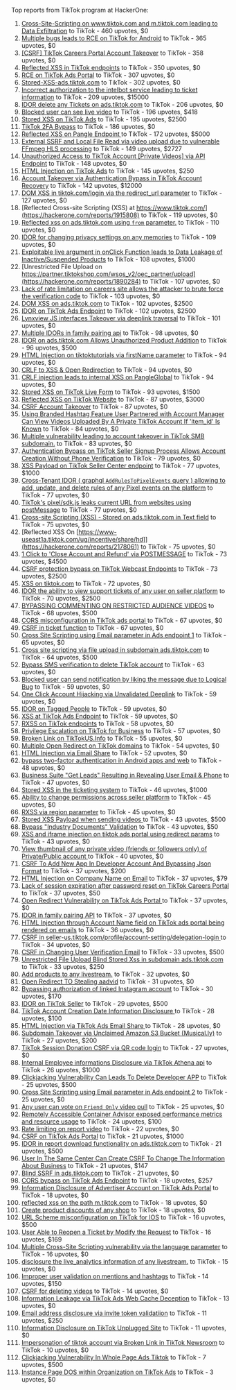 Top reports from TikTok program at HackerOne:

1. [Cross-Site-Scripting on www.tiktok.com and m.tiktok.com leading to Data Exfiltration](https://hackerone.com/reports/968082) to TikTok - 460 upvotes, $0
2. [Multiple bugs leads to RCE on TikTok for Android](https://hackerone.com/reports/1065500) to TikTok - 365 upvotes, $0
3. [[CSRF] TikTok Careers Portal Account Takeover](https://hackerone.com/reports/1010522) to TikTok - 358 upvotes, $0
4. [Reflected XSS in TikTok endpoints](https://hackerone.com/reports/1350887) to TikTok - 350 upvotes, $0
5. [RCE on TikTok Ads Portal](https://hackerone.com/reports/1024575) to TikTok - 307 upvotes, $0
6. [Stored-XSS-ads.tiktok.com](https://hackerone.com/reports/2306491) to TikTok - 302 upvotes, $0
7. [Incorrect authorization to the intelbot service leading to ticket information](https://hackerone.com/reports/1328546) to TikTok - 209 upvotes, $15000
8. [IDOR delete any Tickets on ads.tiktok.com](https://hackerone.com/reports/1475520) to TikTok - 206 upvotes, $0
9. [Blocked user can see live video](https://hackerone.com/reports/1067967) to TikTok - 196 upvotes, $418
10. [Stored XSS on TikTok Ads](https://hackerone.com/reports/1504202) to TikTok - 195 upvotes, $2500
11. [TikTok 2FA Bypass](https://hackerone.com/reports/1247108) to TikTok - 186 upvotes, $0
12. [Reflected XSS on Pangle Endpoint ](https://hackerone.com/reports/2352968) to TikTok - 172 upvotes, $5000
13. [External SSRF and Local File Read via video upload due to vulnerable FFmpeg HLS processing](https://hackerone.com/reports/1062888) to TikTok - 149 upvotes, $2727
14. [Unauthorized Access to TikTok Account [Private Videos] via API Endpoint](https://hackerone.com/reports/2868084) to TikTok - 148 upvotes, $0
15. [HTML Injection on TikTok Ads](https://hackerone.com/reports/2299529) to TikTok - 145 upvotes, $250
16. [Account Takeover via Authentication Bypass in TikTok Account Recovery](https://hackerone.com/reports/2443228) to TikTok - 142 upvotes, $12000
17. [DOM XSS in tiktok.com/login via the redirect_url parameter](https://hackerone.com/reports/2583874) to TikTok - 127 upvotes, $0
18. [Reflected Cross-site Scripting (XSS) at https://www.tiktok.com/](https://hackerone.com/reports/1915808) to TikTok - 119 upvotes, $0
19. [Reflected xss on ads.tiktok.com using `from` parameter.](https://hackerone.com/reports/1452375) to TikTok - 110 upvotes, $0
20. [IDOR for changing privacy settings on any memories](https://hackerone.com/reports/1733627) to TikTok - 109 upvotes, $0
21. [Exploitable live argument in onClick Function leads to Data Leakage of Inactive/Suspended Products](https://hackerone.com/reports/2295958) to TikTok - 108 upvotes, $1000
22. [Unrestricted File Upload on https://partner.tiktokshop.com/wsos_v2/oec_partner/upload](https://hackerone.com/reports/1890284) to TikTok - 107 upvotes, $0
23. [Lack of rate limitation on careers site allows the attacker to brute force the verification code](https://hackerone.com/reports/1075827) to TikTok - 103 upvotes, $0
24. [DOM XSS on ads.tiktok.com](https://hackerone.com/reports/1549451) to TikTok - 102 upvotes, $2500
25. [IDOR on TikTok Ads Endpoint](https://hackerone.com/reports/1527906) to TikTok - 102 upvotes, $2500
26. [Lynxview JS interfaces Takeover via deeplink traversal](https://hackerone.com/reports/2417516) to TikTok - 101 upvotes, $0
27. [Multiple IDORs in family pairing api](https://hackerone.com/reports/1286332) to TikTok - 98 upvotes, $0
28. [IDOR on ads.tiktok.com Allows Unauthorized Product Addition](https://hackerone.com/reports/2848610) to TikTok - 96 upvotes, $500
29. [HTML Injection on tiktoktutorials via firstName parameter](https://hackerone.com/reports/1343492) to TikTok - 94 upvotes, $0
30. [CRLF to XSS & Open Redirection](https://hackerone.com/reports/2012519) to TikTok - 94 upvotes, $0
31. [CRLF injection leads to internal XSS on PangleGlobal](https://hackerone.com/reports/2189960) to TikTok - 94 upvotes, $0
32. [Stored XSS on TikTok Live Form](https://hackerone.com/reports/1542703) to TikTok - 93 upvotes, $1500
33. [Reflected XSS on TikTok Website](https://hackerone.com/reports/1378413) to TikTok - 87 upvotes, $3000
34. [CSRF Account Takeover](https://hackerone.com/reports/1253462) to TikTok - 87 upvotes, $0
35. [Using Branded Hashtag Feature User Partnered with Account Manager Can View Videos Uploaded By A Private TikTok Account If 'item_id' Is Known](https://hackerone.com/reports/2209429) to TikTok - 84 upvotes, $0
36. [Multiple vulnerability leading to account takeover in TikTok SMB subdomain.](https://hackerone.com/reports/1404612) to TikTok - 83 upvotes, $0
37. [Authentication Bypass on TikTok Seller Signup Process Allows Account Creation Without Phone Verification](https://hackerone.com/reports/2286745) to TikTok - 79 upvotes, $0
38. [XSS Payload on TikTok Seller Center endpoint](https://hackerone.com/reports/1554048) to TikTok - 77 upvotes, $1000
39. [Cross-Tenant IDOR ( graphql `AddRulesToPixelEvents` query ) allowing to add, update, and delete rules of any Pixel events on the platform](https://hackerone.com/reports/984965) to TikTok - 77 upvotes, $0
40. [TikTok's pixel/sdk.js leaks current URL from websites using postMessage](https://hackerone.com/reports/1598749) to TikTok - 77 upvotes, $0
41. [Cross-site Scripting (XSS) - Stored on ads.tiktok.com in Text  field](https://hackerone.com/reports/1376961) to TikTok - 75 upvotes, $0
42. [Reflected XSS On [https://www-useast1a.tiktok.com/ug/incentive/share/hd]](https://hackerone.com/reports/2178061) to TikTok - 75 upvotes, $0
43. [1 Click to 'Close Account and Refund' via POSTMESSAGE](https://hackerone.com/reports/1897443) to TikTok - 73 upvotes, $4500
44. [CSRF protection bypass on TikTok Webcast Endpoints](https://hackerone.com/reports/1543234) to TikTok - 73 upvotes, $2500
45. [XSS on tiktok.com](https://hackerone.com/reports/1322104) to TikTok - 72 upvotes, $0
46. [IDOR the ability to view support tickets of any user on seller platform](https://hackerone.com/reports/1392630) to TikTok - 70 upvotes, $2500
47. [BYPASSING COMMENTING ON RESTRICTED  AUDIENCE VIDEOS](https://hackerone.com/reports/1337351) to TikTok - 68 upvotes, $500
48. [CORS misconfiguration in TikTok ads portal ](https://hackerone.com/reports/1006524) to TikTok - 67 upvotes, $0
49. [CSRF in ticket function](https://hackerone.com/reports/1890310) to TikTok - 67 upvotes, $0
50. [Cross Site Scripting using Email parameter in Ads endpoint 1](https://hackerone.com/reports/953041) to TikTok - 65 upvotes, $0
51. [Cross site scripting via file upload in subdomain ads.tiktok.com](https://hackerone.com/reports/1433125) to TikTok - 64 upvotes, $500
52. [Bypass SMS verification to delete TikTok account](https://hackerone.com/reports/964467) to TikTok - 63 upvotes, $0
53. [Blocked user can send notification by liking the message due to Logical Bug](https://hackerone.com/reports/1083421) to TikTok - 59 upvotes, $0
54. [One Click Account Hijacking via Unvalidated Deeplink](https://hackerone.com/reports/1500614) to TikTok - 59 upvotes, $0
55. [IDOR on Tagged People](https://hackerone.com/reports/1555376) to TikTok - 59 upvotes, $0
56. [XSS at TikTok Ads Endpoint](https://hackerone.com/reports/1683129) to TikTok - 59 upvotes, $0
57. [RXSS on TikTok endpoints](https://hackerone.com/reports/2280863) to TikTok - 58 upvotes, $0
58. [Privilege Escalation on TikTok for Business](https://hackerone.com/reports/1505567) to TikTok - 57 upvotes, $0
59. [Broken Link on TikTokUS.Info](https://hackerone.com/reports/1338457) to TikTok - 55 upvotes, $0
60. [Multiple Open Redirect on TikTok domains](https://hackerone.com/reports/2221547) to TikTok - 54 upvotes, $0
61. [HTML Injection via Email Share](https://hackerone.com/reports/1490311) to TikTok - 52 upvotes, $0
62. [bypass two-factor authentication in Android apps and web](https://hackerone.com/reports/1747978) to TikTok - 48 upvotes, $0
63. [Business Suite "Get Leads" Resulting in Revealing User Email & Phone](https://hackerone.com/reports/1744194) to TikTok - 47 upvotes, $0
64. [Stored XSS in the ticketing system](https://hackerone.com/reports/1694037) to TikTok - 46 upvotes, $1000
65. [Ability to change permissions across seller platform](https://hackerone.com/reports/1783001) to TikTok - 45 upvotes, $0
66. [RXSS via region parameter](https://hackerone.com/reports/2251191) to TikTok - 45 upvotes, $0
67. [Stored XSS Payload when sending videos ](https://hackerone.com/reports/1536046) to TikTok - 43 upvotes, $500
68. [Bypass "Industry Documents" Validation](https://hackerone.com/reports/997514) to TikTok - 43 upvotes, $50
69. [XSS and iframe injection on tiktok ads portal using redirect params](https://hackerone.com/reports/1514554) to TikTok - 43 upvotes, $0
70. [View thumbnail of any private video (friends or followers only) of Private/Public account ](https://hackerone.com/reports/1498353) to TikTok - 40 upvotes, $0
71. [CSRF To Add New App In Developer Account And Bypassing Json Format](https://hackerone.com/reports/997615) to TikTok - 37 upvotes, $200
72. [HTML Injection on Company Name on Email](https://hackerone.com/reports/1022655) to TikTok - 37 upvotes, $79
73. [Lack of session expiration after password reset on TikTok Careers Portal](https://hackerone.com/reports/997127) to TikTok - 37 upvotes, $50
74. [Open Redirect Vulnerability on TikTok Ads Portal ](https://hackerone.com/reports/948150) to TikTok - 37 upvotes, $0
75. [IDOR in family pairing API](https://hackerone.com/reports/1586950) to TikTok - 37 upvotes, $0
76. [HTML Injection through Account Name field on TikTok ads portal being rendered on emails](https://hackerone.com/reports/1066607) to TikTok - 36 upvotes, $0
77. [CSRF in seller-us.tiktok.com/profile/account-setting/delegation-login ](https://hackerone.com/reports/2002352) to TikTok - 34 upvotes, $0
78. [CSRF in Changing User Verification Email](https://hackerone.com/reports/1531235) to TikTok - 33 upvotes, $500
79. [Unrestricted File Upload Blind Stored Xss  in subdomain ads.tiktok.com](https://hackerone.com/reports/1577370) to TikTok - 33 upvotes, $250
80. [Add products to any livestream.](https://hackerone.com/reports/1654657) to TikTok - 32 upvotes, $0
81. [Open Redirect TO  Stealing aadvid](https://hackerone.com/reports/1378533) to TikTok - 31 upvotes, $0
82. [Bypassing authorization of linked Instagram account](https://hackerone.com/reports/1199965) to TikTok - 30 upvotes, $170
83. [IDOR on TikTok Seller](https://hackerone.com/reports/1509057) to TikTok - 29 upvotes, $500
84. [TikTok Account Creation Date Information Disclosure ](https://hackerone.com/reports/1562020) to TikTok - 28 upvotes, $100
85. [HTML Injection via TikTok Ads Email Share ](https://hackerone.com/reports/1376990) to TikTok - 28 upvotes, $0
86. [Subdomain Takeover via Unclaimed Amazon S3 Bucket (Musical.ly)](https://hackerone.com/reports/1102537) to TikTok - 27 upvotes, $200
87. [TikTok Session Donation CSRF via QR code login](https://hackerone.com/reports/1133661) to TikTok - 27 upvotes, $0
88. [Internal Employee informations Disclosure via TikTok Athena api](https://hackerone.com/reports/1575560) to TikTok - 26 upvotes, $1000
89. [Clickjacking Vulnerability Can Leads To Delete Developer APP](https://hackerone.com/reports/1416612) to TikTok - 25 upvotes, $500
90. [Cross Site Scripting using Email parameter in Ads endpoint 2](https://hackerone.com/reports/946160) to TikTok - 25 upvotes, $0
91. [Any user can vote on `Friend Only` video pull](https://hackerone.com/reports/1793940) to TikTok - 25 upvotes, $0
92. [Remotely Accessible Container Advisor exposed performance metrics and resource usage](https://hackerone.com/reports/1697599) to TikTok - 24 upvotes, $100
93. [Rate limiting on report video](https://hackerone.com/reports/948146) to TikTok - 22 upvotes, $0
94. [CSRF on TikTok Ads Portal](https://hackerone.com/reports/1087436) to TikTok - 21 upvotes, $1000
95. [IDOR in report download functionality on ads.tiktok.com](https://hackerone.com/reports/1559739) to TikTok - 21 upvotes, $500
96. [User In The Same Center Can Create CSRF To Change The Information About Business](https://hackerone.com/reports/1006306) to TikTok - 21 upvotes, $147
97. [Blind SSRF in ads.tiktok.com](https://hackerone.com/reports/1006599) to TikTok - 21 upvotes, $0
98. [CORS bypass on TikTok Ads Endpoint](https://hackerone.com/reports/1001951) to TikTok - 18 upvotes, $257
99. [Information Disclosure of Advertiser Account on TikTok Ads Portal](https://hackerone.com/reports/1018608) to TikTok - 18 upvotes, $0
100. [reflected xss on the path m.tiktok.com](https://hackerone.com/reports/1394440) to TikTok - 18 upvotes, $0
101. [Create product discounts of any shop](https://hackerone.com/reports/1571578) to TikTok - 18 upvotes, $0
102. [URL Scheme misconfiguration on TikTok for IOS](https://hackerone.com/reports/1437294) to TikTok - 16 upvotes, $500
103. [User Able to Reopen a Ticket by Modify the Request](https://hackerone.com/reports/998993) to TikTok - 16 upvotes, $169
104. [Multiple Cross-Site Scripting vulnerability via the language parameter](https://hackerone.com/reports/953053) to TikTok - 16 upvotes, $0
105. [disclosure the live_analytics information of any livestream.](https://hackerone.com/reports/1561299) to TikTok - 15 upvotes, $0
106. [Improper user validation on mentions and hashtags](https://hackerone.com/reports/1610316) to TikTok - 14 upvotes, $150
107. [CSRF for deleting videos](https://hackerone.com/reports/998979) to TikTok - 14 upvotes, $0
108. [Information Leakage via TikTok Ads Web Cache Deception](https://hackerone.com/reports/1484468) to TikTok - 13 upvotes, $0
109. [Email address disclosure via invite token validatiion](https://hackerone.com/reports/1560072) to TikTok - 11 upvotes, $250
110. [Information Disclosure on TikTok Unplugged Site](https://hackerone.com/reports/1249050) to TikTok - 11 upvotes, $0
111. [Impersonation of tiktok account via Broken Link in TikTok Newsroom](https://hackerone.com/reports/1504294) to TikTok - 10 upvotes, $0
112. [Clickjacking Vulnerability In Whole Page Ads Tiktok](https://hackerone.com/reports/1418857) to TikTok - 7 upvotes, $500
113. [Instance Page DOS  within Organization on TikTok Ads](https://hackerone.com/reports/1478930) to TikTok - 3 upvotes, $0
